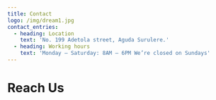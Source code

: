```yaml
---
title: Contact
logo: /img/dream1.jpg
contact_entries:
  - heading: Location
    text: 'No. 199 Adetola street, Aguda Surulere.'
  - heading: Working hours
    text: 'Monday – Saturday: 8AM – 6PM We’re closed on Sundays'
---
```

# **Reach Us**
